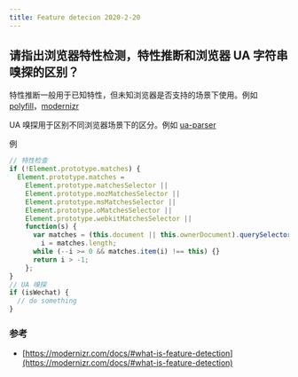 ```yaml
---
title: Feature detecion 2020-2-20
---
```


## 请指出浏览器特性检测，特性推断和浏览器 UA 字符串嗅探的区别？

特性推断一般用于已知特性，但未知浏览器是否支持的场景下使用。例如 [polyfill](https://www.polyfill.io/)，[modernizr](https://modernizr.com/docs/#what-is-feature-detection)

UA 嗅探用于区别不同浏览器场景下的区分。例如 [ua-parser](https://github.com/faisalman/ua-parser-js)

例

```js
// 特性检查
if (!Element.prototype.matches) {
  Element.prototype.matches =
    Element.prototype.matchesSelector ||
    Element.prototype.mozMatchesSelector ||
    Element.prototype.msMatchesSelector ||
    Element.prototype.oMatchesSelector ||
    Element.prototype.webkitMatchesSelector ||
    function(s) {
      var matches = (this.document || this.ownerDocument).querySelectorAll(s),
        i = matches.length;
      while (--i >= 0 && matches.item(i) !== this) {}
      return i > -1;
    };
}
// UA 嗅探
if (isWechat) {
  // do something
}
```

### 参考

- [https://modernizr.com/docs/#what-is-feature-detection](https://modernizr.com/docs/#what-is-feature-detection)
